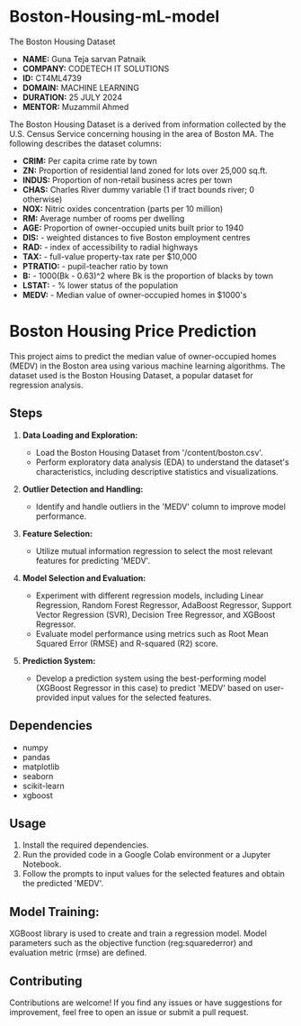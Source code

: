 # Boston-Housing-mL-model
The Boston Housing Dataset
* **NAME:** Guna Teja sarvan Patnaik
* **COMPANY:** CODETECH IT SOLUTIONS
* **ID:** CT4ML4739
* **DOMAIN:** MACHINE LEARNING
* **DURATION:** 25 JULY 2024
* **MENTOR:** Muzammil Ahmed

The Boston Housing Dataset is a derived from information collected by the U.S. Census Service concerning housing in the area of Boston MA. The following describes the dataset columns:

* **CRIM:** Per capita crime rate by town
* **ZN:** Proportion of residential land zoned for lots over 25,000 sq.ft.
* **INDUS:** Proportion of non-retail business acres per town
* **CHAS:** Charles River dummy variable (1 if tract bounds river; 0 otherwise)
* **NOX:** Nitric oxides concentration (parts per 10 million)
* **RM:** Average number of rooms per dwelling
* **AGE:** Proportion of owner-occupied units built prior to 1940
* **DIS:** - weighted distances to five Boston employment centres
* **RAD:** - index of accessibility to radial highways
* **TAX:** - full-value property-tax rate per $10,000
* **PTRATIO:** - pupil-teacher ratio by town
* **B:** - 1000(Bk - 0.63)^2 where Bk is the proportion of blacks by town
* **LSTAT:** - % lower status of the population
* **MEDV:** - Median value of owner-occupied homes in $1000's
# Boston Housing Price Prediction

This project aims to predict the median value of owner-occupied homes (MEDV) in the Boston area using various machine learning algorithms. The dataset used is the Boston Housing Dataset, a popular dataset for regression analysis.

## Steps

1. **Data Loading and Exploration:**
   - Load the Boston Housing Dataset from '/content/boston.csv'.
   - Perform exploratory data analysis (EDA) to understand the dataset's characteristics, including descriptive statistics and visualizations.

2. **Outlier Detection and Handling:**
   - Identify and handle outliers in the 'MEDV' column to improve model performance.

3. **Feature Selection:**
   - Utilize mutual information regression to select the most relevant features for predicting 'MEDV'.

4. **Model Selection and Evaluation:**
   - Experiment with different regression models, including Linear Regression, Random Forest Regressor, AdaBoost Regressor, Support Vector Regression (SVR), Decision Tree Regressor, and XGBoost Regressor.
   - Evaluate model performance using metrics such as Root Mean Squared Error (RMSE) and R-squared (R2) score.

5. **Prediction System:**
   - Develop a prediction system using the best-performing model (XGBoost Regressor in this case) to predict 'MEDV' based on user-provided input values for the selected features.

## Dependencies

- numpy
- pandas
- matplotlib
- seaborn
- scikit-learn
- xgboost

## Usage

1. Install the required dependencies.
2. Run the provided code in a Google Colab environment or a Jupyter Notebook.
3. Follow the prompts to input values for the selected features and obtain the predicted 'MEDV'.

## Model Training:

XGBoost library is used to create and train a regression model.
Model parameters such as the objective function (reg:squarederror) and evaluation metric (rmse) are defined.

## Contributing

Contributions are welcome! If you find any issues or have suggestions for improvement, feel free to open an issue or submit a pull request.

